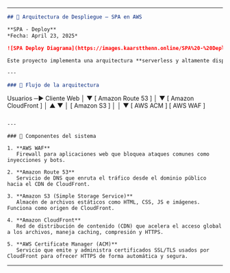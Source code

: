 
---

```markdown
## 📐 Arquitectura de Despliegue — SPA en AWS

**SPA - Deploy**  
*Fecha: April 23, 2025*

![SPA Deploy Diagrama](https://images.kaarstthenn.online/SPA%20-%20Deploy%20-%20Pa%CC%81gina%201.png)

Este proyecto implementa una arquitectura **serverless y altamente disponible** para desplegar una SPA (Single Page Application) utilizando servicios gestionados de AWS.

---

### 🔁 Flujo de la arquitectura

```
Usuarios ─► Cliente Web
             │
             ▼
       [ Amazon Route 53 ]
             │
             ▼
       [ Amazon CloudFront ]
             │        ▲
             ▼        │
        [ Amazon S3 ] │
                      │
                      ▼
           [ AWS ACM ] [ AWS WAF ]
```

---

### 🧩 Componentes del sistema

1. **AWS WAF**  
   Firewall para aplicaciones web que bloquea ataques comunes como inyecciones y bots.

2. **Amazon Route 53**  
   Servicio de DNS que enruta el tráfico desde el dominio público hacia el CDN de CloudFront.

3. **Amazon S3 (Simple Storage Service)**  
   Almacén de archivos estáticos como HTML, CSS, JS e imágenes. Funciona como origen de CloudFront.

4. **Amazon CloudFront**  
   Red de distribución de contenido (CDN) que acelera el acceso global a los archivos, maneja caching, compresión y HTTPS.

5. **AWS Certificate Manager (ACM)**  
   Servicio que emite y administra certificados SSL/TLS usados por CloudFront para ofrecer HTTPS de forma automática y segura.
```

---

